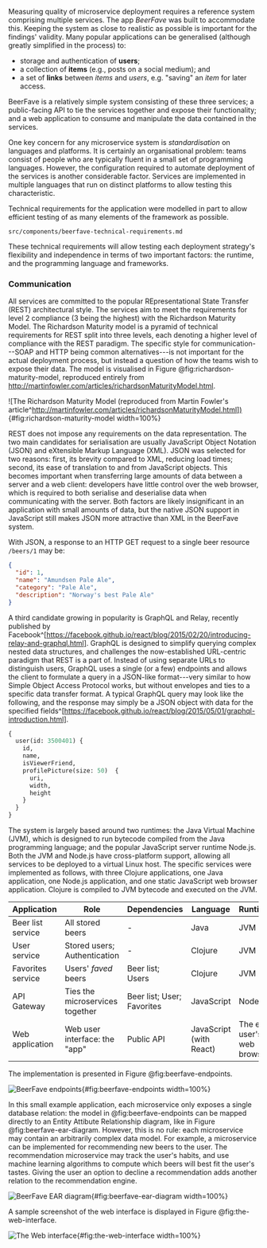 Measuring quality of microservice deployment requires a reference system comprising multiple services. The app _BeerFave_ was built to accommodate this. Keeping the system as close to realistic as possible is important for the findings' validity. Many popular applications can be generalised (although greatly simplified in the process) to:

- storage and authentication of __users__;
- a collection of __items__ (e.g., posts on a social medium); and
- a set of __links__ between _items_ and _users_, e.g. "saving" an _item_ for later access.

BeerFave is a relatively simple system consisting of these three services; a public-facing API to tie the services together and expose their functionality; and a web application to consume and manipulate the data contained in the services.

One key concern for any microservice system is _standardisation_ on languages and platforms. It is certainly an organisational problem: teams consist of people who are typically fluent in a small set of programming languages. However, the configuration required to automate deployment of the services is another considerable factor. Services are implemented in multiple languages that run on distinct platforms to allow testing this characteristic.

Technical requirements for the application were modelled in part to allow efficient testing of as many elements of the framework as possible.

```include
src/components/beerfave-technical-requirements.md
```

These technical requirements will allow testing each deployment strategy's flexibility and independence in terms of two important factors: the runtime, and the programming language and frameworks.

### Communication

All services are committed to the popular REpresentational State Transfer (REST) architectural style. The services aim to meet the requirements for level 2 compliance (3 being the highest) with the Richardson Maturity Model. The Richardson Maturity model is a pyramid of technical requirements for REST split into three levels, each denoting a higher level of compliance with the REST paradigm. The specific style for communication---SOAP and HTTP being common alternatives---is not important for the actual deployment process, but instead a question of how the teams wish to expose their data. The model is visualised in Figure @fig:richardson-maturity-model, reproduced entirely from http://martinfowler.com/articles/richardsonMaturityModel.html.

![The Richardson Maturity Model (reproduced from Martin Fowler's article^[http://martinfowler.com/articles/richardsonMaturityModel.html])](http://martinfowler.com/articles/images/richardsonMaturityModel/overview.png){#fig:richardson-maturity-model width=100%}

REST does not impose any requirements on the data representation. The two main candidates for serialisation are usually JavaScript Object Notation (JSON) and eXtensible Markup Language (XML). JSON was selected for two reasons: first, its brevity compared to XML, reducing load times; second, its ease of translation to and from JavaScript objects. This becomes important when transferring large amounts of data between a server and a web client: developers have little control over the web browser, which is required to both serialise and deserialise data when communicating with the server. Both factors are likely insignificant in an application with small amounts of data, but the native JSON support in JavaScript still makes JSON more attractive than XML in the BeerFave system.

With JSON, a response to an HTTP GET request to a single beer resource `/beers/1` may be:

```json
{
  "id": 1,
  "name": "Amundsen Pale Ale",
  "category": "Pale Ale",
  "description": "Norway's best Pale Ale"
}
```

A third candidate growing in popularity is GraphQL and Relay, recently published by Facebook^[https://facebook.github.io/react/blog/2015/02/20/introducing-relay-and-graphql.html]. GraphQL is designed to simplify querying complex nested data structures, and challenges the now-established URL-centric paradigm that REST is a part of. Instead of using separate URLs to distinguish users, GraphQL uses a single (or a few) endpoints and allows the client to formulate a query in a JSON-like format---very similar to how Simple Object Access Protocol works, but without envelopes and ties to a specific data transfer format. A typical GraphQL query may look like the following, and the response may simply be a JSON object with data for the specified fields^[https://facebook.github.io/react/blog/2015/05/01/graphql-introduction.html].

```graphql
{
  user(id: 3500401) {
    id,
    name,
    isViewerFriend,
    profilePicture(size: 50)  {
      uri,
      width,
      height
    }
  }
}
```

The system is largely based around two runtimes: the Java Virtual Machine (JVM), which is designed to run bytecode compiled from the Java programming language; and the popular JavaScript server runtime Node.js. Both the JVM and Node.js have cross-platform support, allowing all services to be deployed to a virtual Linux host. The specific services were implemented as follows, with three Clojure applications, one Java application, one Node.js application, and one static JavaScript web browser application. Clojure is compiled to JVM bytecode and executed on the JVM.

| Application | Role | Dependencies | Language | Runtime
| ------------ | -------------------------------- | --------------------- | ---------- | ---------
| Beer list service | All stored beers | - | Java | JVM
| User service | Stored users; Authentication | - | Clojure | JVM
| Favorites service | Users' _faved_ beers | Beer list; Users | Clojure | JVM
| API Gateway | Ties the microservices together | Beer list; User; Favorites | JavaScript | Node.js
| Web application | Web user interface: the "app" | Public API | JavaScript (with React) | The end user's web browser

The implementation is presented in Figure @fig:beerfave-endpoints.

![BeerFave endpoints](http://img.ctrlv.in/img/16/05/09/572fd4f854fb2.png){#fig:beerfave-endpoints width=100%}

In this small example application, each microservice only exposes a single database relation: the model in @fig:beerfave-endpoints can be mapped directly to an Entity Attibute Relationship diagram, like in Figure @fig:beerfave-ear-diagram. However, this is no rule: each microservice may contain an arbitrarily complex data model. For example, a microservice can be implemented for recommending new beers to the user. The recommendation microservice may track the user's habits, and use machine learning algorithms to compute which beers will best fit the user's tastes. Giving the user an option to decline a recommendation adds another relation to the recommendation engine.

![BeerFave EAR diagram](http://img.ctrlv.in/img/16/05/09/572fcdd81caca.png){#fig:beerfave-ear-diagram width=100%}

A sample screenshot of the web interface is displayed in Figure @fig:the-web-interface.

![The Web interface](http://img.ctrlv.in/img/16/04/16/5712755b3f165.png){#fig:the-web-interface width=100%}
